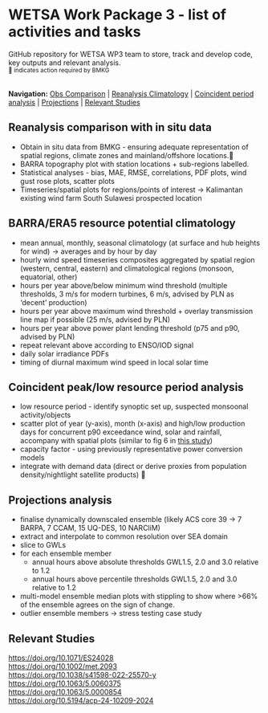 # WETSA Work Package 3 - list of activities and tasks
GitHub repository for WETSA WP3 team to store, track and develop code, key outputs and relevant analysis.<br>
<sub> 🚩 indicates action required by BMKG</sub><br><br>

**Navigation:** [Obs Comparison](https://github.com/jb6465/wetsa-wp3?tab=readme-ov-file#reanalysis-comparison-with-in-situ-data) | [Reanalysis Climatology](https://github.com/jb6465/wetsa-wp3?tab=readme-ov-file#barraera5-resource-potential-climatology) | [Coincident period analysis](https://github.com/jb6465/wetsa-wp3?tab=readme-ov-file#coincident-peaklow-resource-period-analysis) | [Projections](https://github.com/jb6465/wetsa-wp3?tab=readme-ov-file#projections-analysis) | [Relevant Studies](https://github.com/jb6465/wetsa-wp3?tab=readme-ov-file#relevant-studies)<br>



## Reanalysis comparison with in situ data
- Obtain in situ data from BMKG - ensuring adequate representation of spatial regions, climate zones and mainland/offshore locations.🚩
- BARRA topography plot with station locations + sub-regions labelled.
- Statistical analyses - bias, MAE, RMSE, correlations, PDF plots, wind gust rose plots, scatter plots
- Timeseries/spatial plots for regions/points of interest → Kalimantan existing wind farm South Sulawesi prospected location
    
## BARRA/ERA5 resource potential climatology
- mean annual, monthly, seasonal climatology (at surface and hub heights for wind) → averages and by hour by day
- hourly wind speed timeseries composites aggregated by spatial region (western, central, eastern) and climatological regions (monsoon, equatorial, other)
- hours per year above/below minimum wind threshold (multiple thresholds, 3 m/s for modern turbines, 6 m/s, advised by PLN as ‘decent’ production)
- hours per year above maximum wind threshold + overlay transmission line map if possible (25 m/s, advised by PLN)
- hours per year above power plant lending threshold (p75 and p90, advised by PLN)
- repeat relevant above according to ENSO/IOD signal
- daily solar irradiance PDFs
- timing of diurnal maximum wind speed in local solar time
 
      
## Coincident peak/low resource period analysis
- low resource period - identify synoptic set up, suspected monsoonal activity/objects
- scatter plot of year (y-axis), month (x-axis) and high/low production days for concurrent p90 exceedance wind, solar and rainfall, accompany with spatial plots (similar to fig 6 in [this study](https://doi.org/10.1002/met.2093))
- capacity factor - using previously representative power conversion models
- integrate with demand data (direct or derive proxies from population density/nightlight satellite products) 🚩

## Projections analysis
- finalise dynamically downscaled ensemble (likely ACS core 39 → 7 BARPA, 7 CCAM, 15 UQ-DES, 10 NARCliM)
- extract and interpolate to common resolution over SEA domain
- slice to GWLs
- for each ensemble member
    - annual hours above absolute thresholds GWL1.5, 2.0 and 3.0 relative to 1.2
    - annual hours above percentile thresholds GWL1.5, 2.0 and 3.0 relative to 1.2
- multi-model ensemble median plots with stippling to show where >66% of the ensemble agrees on the sign of change.
- outlier ensemble members → stress testing case study

## Relevant Studies
https://doi.org/10.1071/ES24028<br>
https://doi.org/10.1002/met.2093<br>
https://doi.org/10.1038/s41598-022-25570-y<br>
https://doi.org/10.1063/5.0060375<br>
https://doi.org/10.1063/5.0000854<br>
https://doi.org/10.5194/acp-24-10209-2024<br>
